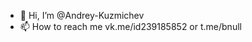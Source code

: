 - 👋 Hi, I’m @Andrey-Kuzmichev
- 📫 How to reach me vk.me/id239185852 or t.me/bnull

<!---
Andrey-Kuzmichev/Andrey-Kuzmichev is a ✨ special ✨ repository because its `README.md` (this file) appears on your GitHub profile.
You can click the Preview link to take a look at your changes.
--->
